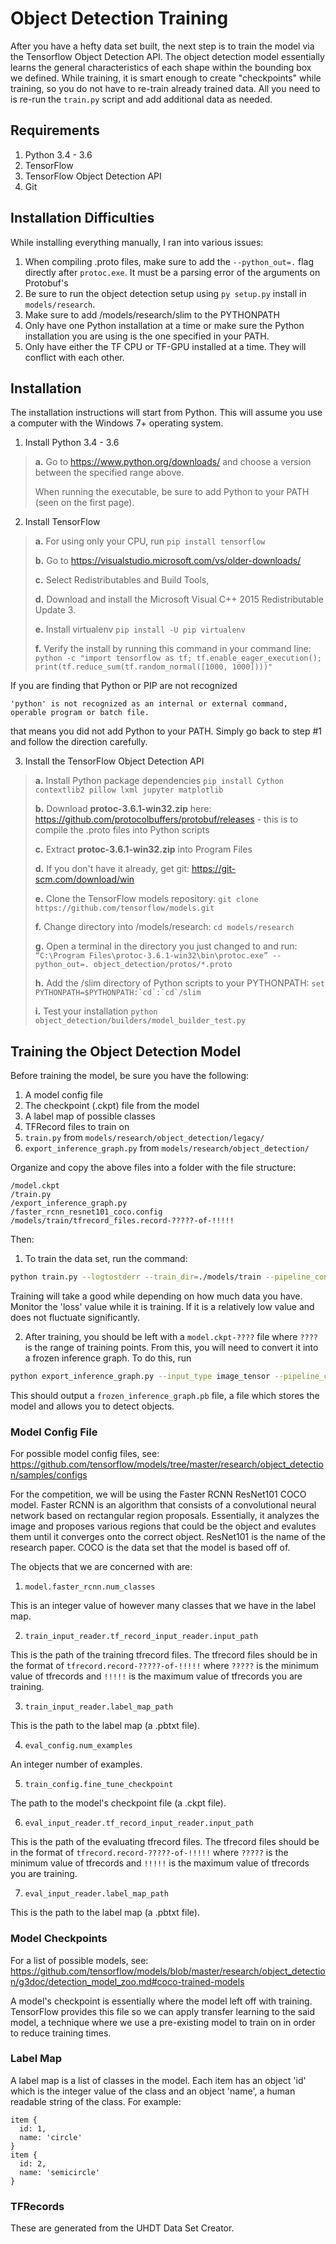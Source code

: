 # Object Detection Training

After you have a hefty data set built, the next step is to train the model via the Tensorflow Object Detection API. The object detection model essentially learns the general characteristics of each shape within the bounding box we defined. While training, it is smart enough to create "checkpoints" while training, so you do not have to re-train already trained data. All you need to is re-run the `train.py` script and add additional data as needed.

## Requirements
1. Python 3.4 - 3.6
2. TensorFlow
3. TensorFlow Object Detection API
4. Git

## Installation Difficulties

While installing everything manually, I ran into various issues:

1. When compiling .proto files, make sure to add the `--python_out=.` flag directly after `protoc.exe`. It must be a parsing error of the arguments on Protobuf's
2. Be sure to run the object detection setup using `py setup.py` install in `models/research`.
3. Make sure to add /models/research/slim to the PYTHONPATH
4. Only have one Python installation at a time or make sure the Python installation you are using is the one specified in your PATH.
5. Only have either the TF CPU or TF-GPU installed at a time. They will conflict with each other.

## Installation

The installation instructions will start from Python. This will assume you use a computer with the Windows 7+ operating system.

1. Install Python 3.4 - 3.6

  >**a.** Go to https://www.python.org/downloads/ and choose a version between the specified range above.
  >
  >When running the executable, be sure to add Python to your PATH (seen on the first page).

2. Install TensorFlow

  >**a.** For using only your CPU, run
  >```pip install tensorflow```
  >
  >**b.** Go to https://visualstudio.microsoft.com/vs/older-downloads/
  >
  >**c.** Select Redistributables and Build Tools,
  >
  >**d.** Download and install the Microsoft Visual C++ 2015 Redistributable Update 3.
  >
  >**e.** Install virtualenv ```pip install -U pip virtualenv```
  >
  >**f.** Verify the install by running this command in your command line: ```python -c "import tensorflow as tf; tf.enable_eager_execution(); print(tf.reduce_sum(tf.random_normal([1000, 1000])))"```

If you are finding that Python or PIP are not recognized
```
'python' is not recognized as an internal or external command,
operable program or batch file.
```
that means you did not add Python to your PATH. Simply go back to step #1 and follow the direction carefully.

3. Install the TensorFlow Object Detection API

  >**a.** Install Python package dependencies ```pip install Cython contextlib2 pillow lxml jupyter matplotlib```
  >
  >**b.** Download **protoc-3.6.1-win32.zip** here: https://github.com/protocolbuffers/protobuf/releases - this is to compile the .proto files into Python scripts
  >
  >**c.** Extract **protoc-3.6.1-win32.zip** into Program Files
  >
  >**d.** If you don't have it already, get git: https://git-scm.com/download/win
  >
  >**e.** Clone the TensorFlow models repository: ```git clone https://github.com/tensorflow/models.git```
  >
  >**f.** Change directory into /models/research: ```cd models/research```
  >
  >**g.** Open a terminal in the directory you just changed to and run: ```“C:\Program Files\protoc-3.6.1-win32\bin\protoc.exe” --python_out=. object_detection/protos/*.proto```
  >
  >**h.** Add the /slim directory of Python scripts to your PYTHONPATH: ```set PYTHONPATH=$PYTHONPATH:`cd`:`cd`/slim```
  >
  >**i.** Test your installation ```python object_detection/builders/model_builder_test.py```

## Training the Object Detection Model
Before training the model, be sure you have the following:

1. A model config file 
2. The checkpoint (.ckpt) file from the model
3. A label map of possible classes
4. TFRecord files to train on
5. `train.py` from `models/research/object_detection/legacy/`
6. `export_inference_graph.py` from `models/research/object_detection/`

Organize and copy the above files into a folder with the file structure:

```
/model.ckpt
/train.py
/export_inference_graph.py
/faster_rcnn_resnet101_coco.config
/models/train/tfrecord_files.record-?????-of-!!!!!
```

Then:

1. To train the data set, run the command:

```bash
python train.py --logtostderr --train_dir=./models/train --pipeline_config_path=faster_rcnn_resnet101_coco.config
```

Training will take a good while depending on how much data you have. Monitor the 'loss' value while it is training. If it is a relatively low value and does not fluctuate significantly.

2. After training, you should be left with a `model.ckpt-????` file where `????` is the range of training points. From this, you will need to convert it into a frozen inference graph. To do this, run

```bash
python export_inference_graph.py --input_type image_tensor --pipeline_config_path ./faster_rcnn_resnet101_coco.config --trained_checkpoint_prefix ./models/train/model.ckpt-???? --output_directory ./fine_tuned_model
```

This should output a `frozen_inference_graph.pb` file, a file which stores the model and allows you to detect objects.

### Model Config File

For possible model config files, see:
https://github.com/tensorflow/models/tree/master/research/object_detection/samples/configs

For the competition, we will be using the Faster RCNN ResNet101 COCO model. Faster RCNN is an algorithm that consists of a convolutional neural network based on rectangular region proposals. Essentially, it analyzes the image and proposes various regions that could be the object and evalutes them until it converges onto the correct object. ResNet101 is the name of the research paper. COCO is the data set that the model is based off of.

The objects that we are concerned with are:

1. `model.faster_rcnn.num_classes`

This is an integer value of however many classes that we have in the label map.

2. `train_input_reader.tf_record_input_reader.input_path`

This is the path of the training tfrecord files. The tfrecord files should be in the format of `tfrecord.record-?????-of-!!!!!` where `?????` is the minimum value of tfrecords and `!!!!!` is the maximum value of tfrecords you are training.

3. `train_input_reader.label_map_path`

This is the path to the label map (a .pbtxt file).

4. `eval_config.num_examples`

An integer number of examples.

5. `train_config.fine_tune_checkpoint`

The path to the model's checkpoint file (a .ckpt file).

6. `eval_input_reader.tf_record_input_reader.input_path`

This is the path of the evaluating tfrecord files. The tfrecord files should be in the format of `tfrecord.record-?????-of-!!!!!` where `?????` is the minimum value of tfrecords and `!!!!!` is the maximum value of tfrecords you are training.

7. `eval_input_reader.label_map_path`

This is the path to the label map (a .pbtxt file).

### Model Checkpoints
For a list of possible models, see: https://github.com/tensorflow/models/blob/master/research/object_detection/g3doc/detection_model_zoo.md#coco-trained-models

A model's checkpoint is essentially where the model left off with training. TensorFlow provides this file so we can apply transfer learning to the said model, a technique where we use a pre-existing model to train on in order to reduce training times.

### Label Map

A label map is a list of classes in the model. Each item has an object 'id' which is the integer value of the class and an object 'name', a human readable string of the class. For example:

```
item {
  id: 1,
  name: 'circle'
}
item {
  id: 2,
  name: 'semicircle'
}
```

### TFRecords
These are generated from the UHDT Data Set Creator.

